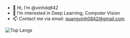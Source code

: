 - 👋 Hi, I’m @vinhdq842
- 👀 I’m interested in Deep Learning, Computer Vision
- 📫 Contact me via email: quangvinh0842@gmail.com

<!---
vinhdq842/vinhdq842 is a ✨ special ✨ repository because its `README.md` (this file) appears on your GitHub profile.
You can click the Preview link to take a look at your changes.
--->
![Top Langs](https://github-readme-stats.vercel.app/api/top-langs/?username=vinhdq842&langs_count=7&layout=compact&show_icons=true&theme=graywhite&hide=CSS,CMAKE,POWERSHELL,Makefile&custom_title=My+Favorite+Languages)
